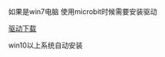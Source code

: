 如果是win7电脑 使用microbit时候需要安装驱动

[驱动下载](/zh-cn/driver/mbedWinSerial_16466.exe ':ignore')

win10以上系统自动安装